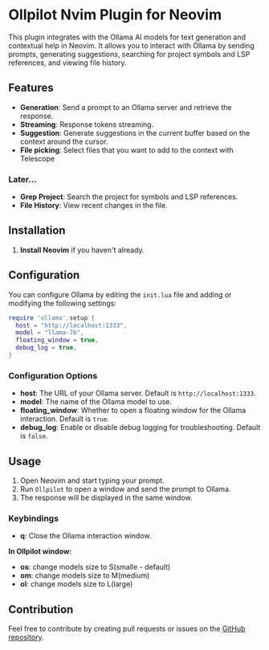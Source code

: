 # Ollpilot Nvim Plugin for Neovim

This plugin integrates with the Ollama AI models for text generation and contextual help in Neovim. It allows you to interact with Ollama by sending prompts, generating suggestions, searching for project symbols and LSP references, and viewing file history.

## Features

- **Generation**: Send a prompt to an Ollama server and retrieve the response.
- **Streaming**: Response tokens streaming.
- **Suggestion**: Generate suggestions in the current buffer based on the context around the cursor.
- **File picking**: Select files that you want to add to the context with Telescope

### Later...

- **Grep Project**: Search the project for symbols and LSP references.
- **File History**: View recent changes in the file.

## Installation

1. **Install Neovim** if you haven't already.

## Configuration

You can configure Ollama by editing the `init.lua` file and adding or modifying the following settings:

```lua
require 'ollama'.setup {
  host = "http://localhost:1333",
  model = "llama-7b",
  floating_window = true,
  debug_log = true,
}
```

### Configuration Options

- **host**: The URL of your Ollama server. Default is `http://localhost:1333`.
- **model**: The name of the Ollama model to use.
- **floating_window**: Whether to open a floating window for the Ollama interaction. Default is `true`.
- **debug_log**: Enable or disable debug logging for troubleshooting. Default is `false`.

## Usage

1. Open Neovim and start typing your prompt.
2. Run `Ollpilot` to open a window and send the prompt to Ollama.
3. The response will be displayed in the same window.

### Keybindings

- **q**: Close the Ollama interaction window.

**In Ollpilot window:**

- **<leader>os**: change models size to S(smalle - default)
- **<leader>om**: change models size to M(medium)
- **<leader>ol**: change models size to L(large)

## Contribution

Feel free to contribute by creating pull requests or issues on the [GitHub repository](https://github.com/ollpilot-nvim/ollama.nvim).
